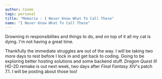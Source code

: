 ```yaml
---
author: Cosmo
tags: personal
title: "Memoria : I Never Know What To Call These"
name: "I Never Know What To Call These"
---
```

Drowning in responsibilites and things to do, and on top of it all my cat is dying. I'm not having a great time.

Thankfully the immediate struggles are out of the way. I will be taking two more days to rest before I lock in and get back to coding. Going to be exploring better hosting solutions and some backend stuff. _Dragon Quest III_ HD-2D remake is out next week, two days after _Final Fantasy XIV_'s patch 7.1. I will be posting about those too!